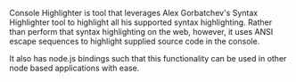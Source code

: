 Console Highlighter is tool that leverages Alex Gorbatchev's Syntax Highlighter tool to highlight all his supported syntax highlighting. Rather than perform that syntax highlighting on the web, however, it uses ANSI escape sequences to highlight supplied source code in the console.

It also has node.js bindings such that this functionality can be used in other node based applications with ease.
